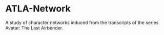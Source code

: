 # ATLA-Network
A study of character networks induced from the transcripts of the series Avatar: The Last Airbender.
